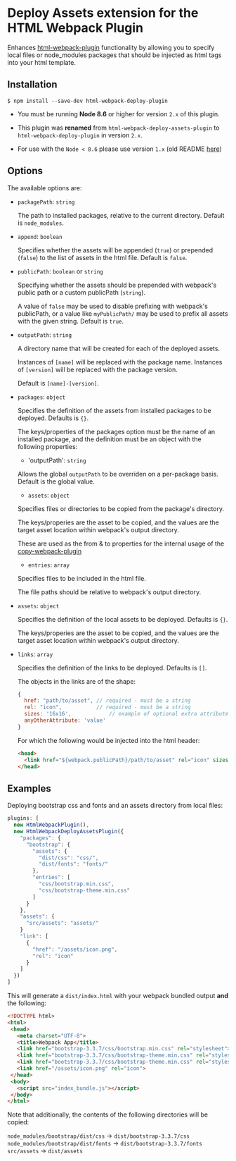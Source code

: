 Deploy Assets extension for the HTML Webpack Plugin
========================================

Enhances [html-webpack-plugin](https://github.com/ampedandwired/html-webpack-plugin)
functionality by allowing you to specify local files or node_modules packages that should be injected as html tags
into your html template.


Installation
------------

```shell
$ npm install --save-dev html-webpack-deploy-plugin
```

- You must be running **Node 8.6** or higher for version `2.x` of this plugin.

- This plugin was **renamed** from `html-webpack-deploy-assets-plugin` to `html-webpack-deploy-plugin` in version `2.x`.

- For use with the `Node < 8.6` please use version `1.x` (old README [here](https://github.com/jharris4/html-webpack-deploy-plugin/blob/master/README.V1.md))


Options
-------
The available options are:

- `packagePath`: `string`

  The path to installed packages, relative to the current directory. Default is `node_modules`.

- `append`: `boolean`

  Specifies whether the assets will be appended (`true`) or prepended (`false`) to the list of assets in the html file. Default is `false`.

- `publicPath`: `boolean` or `string`

  Specifying whether the assets should be prepended with webpack's public path or a custom publicPath (`string`).

  A value of `false` may be used to disable prefixing with webpack's publicPath, or a value like `myPublicPath/` may be used to prefix all assets with the given string. Default is `true`.

- `outputPath`: `string`

  A directory name that will be created for each of the deployed assets.

    Instances of `[name]` will be replaced with the package name.
    Instances of `[version]` will be replaced with the package version.

  Default is `[name]-[version]`.

- `packages`: `object`

  Specifies the definition of the assets from installed packages to be deployed. Defaults is `{}`.

  The keys/properties of the packages option must be the name of an installed package, and the definition must be
  an object with the following properties:

    - 'outputPath': `string`

    Allows the global `outputPath` to be overriden on a per-package basis. Default is the global value.

    - `assets`: `object`

    Specifies files or directories to be copied from the package's directory.

    The keys/properies are the asset to be copied, and the values are the target asset location within webpack's output directory.

    These are used as the from & to properties for the internal usage of the [copy-webpack-plugin](https://github.com/kevlened/copy-webpack-plugin)

    - `entries`: `array`

    Specifies files to be included in the html file.

    The file paths should be relative to webpack's output directory.

- `assets`: `object`

  Specifies the definition of the local assets to be deployed. Defaults is `{}`.

  The keys/properies are the asset to be copied, and the values are the target asset location within webpack's output directory.

- `links`: `array`

  Specifies the definition of the links to be deployed. Defaults is `[]`.

  The objects in the links are of the shape:

  ```javascript
  {
    href: "path/to/asset", // required - must be a string
    rel: "icon",           // required - must be a string
    sizes: '16x16',            // example of optional extra attribute
    anyOtherAttribute: 'value'
  }
  ```

  For which the following would be injected into the html header:

  ```html
  <head>
    <link href="${webpack.publicPath}/path/to/asset" rel="icon" sizes="16x16" anyOtherAttribute="value"/>
  </head>
  ```


Examples
-------
Deploying bootstrap css and fonts and an assets directory from local files:

```javascript
plugins: [
  new HtmlWebpackPlugin(),
  new HtmlWebpackDeployAssetsPlugin({
    "packages": {
      "bootstrap": {
        "assets": {
          "dist/css": "css/",
          "dist/fonts": "fonts/"
        },
        "entries": [
          "css/bootstrap.min.css",
          "css/bootstrap-theme.min.css"
        ]
      }
    },
    "assets": {
      "src/assets": "assets/"
    }
    "link": [
      {
        "href": "/assets/icon.png",
        "rel": "icon"
      }
    ]
  })
]
```

This will generate a `dist/index.html` with your webpack bundled output **and** the following:

```html
<!DOCTYPE html>
<html>
 <head>
   <meta charset="UTF-8">
   <title>Webpack App</title>
   <link href="bootstrap-3.3.7/css/bootstrap.min.css" rel="stylesheet">
   <link href="bootstrap-3.3.7/css/bootstrap-theme.min.css" rel="stylesheet">
   <link href="bootstrap-3.3.7/css/bootstrap-theme.min.css" rel="stylesheet">
   <link href="/assets/icon.png" rel="icon">
 </head>
 <body>
   <script src="index_bundle.js"></script>
 </body>
</html>
```

Note that additionally, the contents of the following directories will be copied:

`node_modules/bootstrap/dist/css` -> `dist/bootstrap-3.3.7/css`
`node_modules/bootstrap/dist/fonts` -> `dist/bootstrap-3.3.7/fonts`
`src/assets` -> `dist/assets`